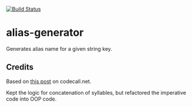 [![Build Status](https://travis-ci.org/FinalGuy/alias-generator.svg?branch=master)](https://travis-ci.org/FinalGuy/alias-generator)

# alias-generator

Generates alias name for a given string key.


## Credits
Based on [this post](http://forum.codecall.net/topic/49665-java-random-name-generator/) on codecall.net. 

Kept the logic for concatenation of syllables, but refactored the imperative code into OOP code.
